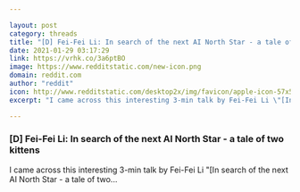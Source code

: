 ```yaml
---

layout: post
category: threads
title: "[D] Fei-Fei Li: In search of the next AI North Star - a tale of two kittens"
date: 2021-01-29 03:17:29
link: https://vrhk.co/3a6ptBO
image: https://www.redditstatic.com/new-icon.png
domain: reddit.com
author: "reddit"
icon: http://www.redditstatic.com/desktop2x/img/favicon/apple-icon-57x57.png
excerpt: "I came across this interesting 3-min talk by Fei-Fei Li \"[In search of the next AI North Star - a tale of two..."

---
```


### [D] Fei-Fei Li: In search of the next AI North Star - a tale of two kittens

I came across this interesting 3-min talk by Fei-Fei Li "[In search of the next AI North Star - a tale of two...
